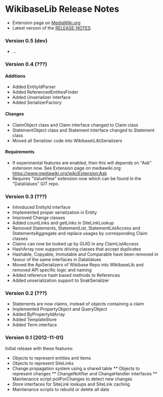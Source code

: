 # WikibaseLib Release Notes

* Extension page on [MediaWiki.org](https://www.mediawiki.org/wiki/Extension:WikibaseLib)
* Latest version of the [RELEASE-NOTES](https://git.wikimedia.org/markdown/mediawiki%2Fextensions%2FWikibase.git/HEAD/lib%2FRELEASE-NOTES.md/)

### Version 0.5 (dev)

* ...

### Version 0.4 (???)

#### Additions

* Added EntityIdParser
* Added ReferencedEntitiesFinder
* Added Unserializer interface
* Added SerializerFactory

#### Changes

* ClaimObject class and Claim interface changed to Claim class
* StatementObject class and Statement interface changed to Statement class
* Moved all Serializer code into Wikibase\Lib\Serializers

#### Requirements

* If experimental features are enabled, then this will depends on "Ask" extension now. See Extension page on mediawiki.org: https://www.mediawiki.org/wiki/Extension:Ask
* Requires "ValueView" extension now which can be found in the "DataValues" GIT repo.


### Version 0.3 (???)

* Introduced EntityId interface
* Implemented proper serialization in Entity
* Improved Change classes
* Added countLinks and getLinks in SiteLinkLookup
* Removed Statements, StatementList, StatementListAccess and StatementsAggregate and replace usages by corresponding Claim classes
* Claims can now be looked up by GUID in any ClaimListAccess
* HashArray now supports driving classes that accept duplicates
* Hashable, Copyable, Immutable and Comparable have been removed in favour of the same interfaces in DataValues
* Moved the ApiSerializers of Wikibase Repo into WikibaseLib and removed API specific logic and naming
* Added reference hash based methods to References
* Added unserialization support to SnakSerializer


### Version 0.2 (???)

* Statements are now claims, instead of objects containing a claim
* Implemented PropertyObject and QueryObject
* Added ByPropertyIdArray
* Added TemplateStore
* Added Term interface


### Version 0.1 (2012-11-01)

Initial release with these features:

* Objects to represent entities and items
* Objects to represent SiteLinks
* Change propagation system using a shared table
** Objects to represent changes
** ChangeNotifier and ChangeHandler interfaces
** Maintenance script pollForChanges to detect new changes
* Store interfaces for SiteLink lookups and SiteLink caching
* Maintenance scripts to rebuild or delete all data
